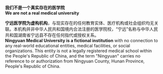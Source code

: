 **我们不是一个真实存在的医学院**  
**We are not a real medical university**  

**宁远医学院为虚构机构**，与现实存在的任何教育实体、医疗机构或社会组织均无关联。本机构并非中华人民共和国境内合法注册的医学院校，“宁远”名称与中华人民共和国湖南省宁远县不存在任何指代或授权关系。  
**Ningyuan Medical University is a fictional institution** with no connection to any real-world educational entities, medical facilities, or social organizations. This entity is not a legally registered medical school within the People's Republic of China, and the term "Ningyuan" carries no reference to or authorization from Ningyuan County, Hunan Province, People's Republic of China.  
